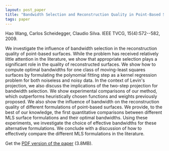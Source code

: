 ```yaml
---
layout: post_paper
title: "Bandwidth Selection and Reconstruction Quality in Point-Based Surfaces"
tags: paper
---
```


Hao Wang, Carlos Scheidegger, Claudio Silva. IEEE TVCG, 15(4):572--582, 2009.

We investigate the influence of bandwidth selection in the
reconstruction quality of point-based surfaces. While the problem has
received relatively little attention in the literature, we show that
appropriate selection plays a significant role in the quality of
reconstructed surfaces. We show how to compute optimal bandwidths for
one class of moving-least squares surfaces by formulating the
polynomial fitting step as a kernel regression problem for both
noiseless and noisy data. In the context of Levin's projection, we
also discuss the implications of the two-step projection for bandwidth
selection. We show experimental comparisons of our method, which
outperforms heuristically chosen functions and weights previously
proposed. We also show the influence of bandwidth on the
reconstruction quality of different formulations of point-based
surfaces. We provide, to the best of our knowledge, the first
quantitative comparisons between different MLS surface formulations
and their optimal bandwidths. Using these experiments, we investigate
the choice of effective bandwidths for these alternative
formulations. We conclude with a discussion of how to effectively
compare the different MLS formulations in the literature.

Get the [PDF version of the paper](http://www.sci.utah.edu/~cscheid/pubs/band_mls_tvcg.pdf) (3.8MB).
